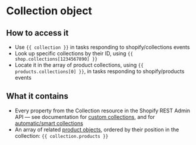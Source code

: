 # Collection object

## How to access it

* Use `{{ collection }}`  in tasks responding to shopify/collections events
* Look up specific collections by their ID, using `{{ shop.collections[1234567890] }}`
* Locate it in the array of product collections, using `{{ products.collections[0] }}`, in tasks responding to shopify/products events

## What it contains

* Every property from the Collection resource in the Shopify REST Admin API — see documentation for [custom collections](https://shopify.dev/docs/admin-api/rest/reference/products/customcollection), and for [automatic/smart collections](https://shopify.dev/docs/admin-api/rest/reference/products/smartcollection)
* An array of related [product objects](product-object.md), ordered by their position in the collection: `{{ collection.products }}` 

